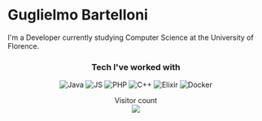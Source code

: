 <h1>Guglielmo Bartelloni</h1>
  
I'm a Developer currently studying Computer Science at the University of Florence.

<h3 align="center">Tech I've worked with</h3>
<p align="center">
    <img src="https://img.shields.io/badge/Java-ED8B00?style=for-the-badge&logo=java&logoColor=white" alt="Java">
      <img src="https://img.shields.io/badge/JavaScript-323330?style=for-the-badge&logo=javascript&logoColor=F7DF1E" alt="JS">
  <img src="https://img.shields.io/badge/PHP-777BB4?style=for-the-badge&logo=php&logoColor=white" alt="PHP">
  <img src="https://img.shields.io/badge/C%2B%2B-00599C?style=for-the-badge&logo=c%2B%2B&logoColor=white" alt="C++">
    <img src="https://img.shields.io/badge/elixir-%234B275F.svg?style=for-the-badge&logo=elixir&logoColor=white" alt="Elixir">
    <img src="https://img.shields.io/badge/docker-%230db7ed.svg?style=for-the-badge&logo=docker&logoColor=white" alt="Docker">

</p>

<p align="center"> 
  Visitor count<br>
  <img src="https://profile-counter.glitch.me/guglielmobartelloni/count.svg" />
</p>
